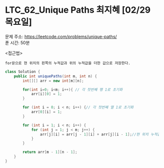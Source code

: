 #  LTC_62_Unique Paths 최지혜 [02/29 목요일] </br>
문제 주소: https://leetcode.com/problems/unique-paths/ </br>
푼 시간: 50분 </br>

<접근법>
```
for문으로 현 위치의 왼쪽의 누적값과 위의 누적값을 더한 값으로 저장한다.
```


```java
class Solution {
    public int uniquePaths(int m, int n) {
        int[][] arr = new int[m][n];

        for(int i=0; i<m; i++){ // 각 첫번째 행 1로 초기화
            arr[i][0] = 1;
        }

        for (int i = 0; i < n; i++) {// 각 첫번째 열 1로 초기화
            arr[0][i] = 1;
        }

        for (int i = 1; i < n; i++) {
            for (int j = 1; j < m; j++) {
                arr[j][i] = arr[j - 1][i] + arr[j][i - 1];//현 위치 누적값 = 이전 행 누적값 + 이전 열 누적값
            }
        }

        return arr[m - 1][n - 1];
    }
}

```